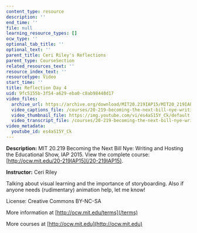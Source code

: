 ```yaml
---
content_type: resource
description: ''
end_time: ''
file: null
learning_resource_types: []
ocw_type: ''
optional_tab_title: ''
optional_text: ''
parent_title: Ceri Riley's Reflections
parent_type: CourseSection
related_resources_text: ''
resource_index_text: ''
resourcetype: Video
start_time: ''
title: Reflection Day 4
uid: 9fc5155b-3f54-a629-eba0-c8ab98448d17
video_files:
  archive_url: https://archive.org/download/MIT20.219IAP15/MIT20_219IAP15_CR_D04_Reflections_360p.mp4
  video_captions_file: /courses/20-219-becoming-the-next-bill-nye-writing-and-hosting-the-educational-show-january-iap-2015/190422eee07f529888f94144554e75c0_es4aS15Y_Ck.vtt
  video_thumbnail_file: https://img.youtube.com/vi/es4aS15Y_Ck/default.jpg
  video_transcript_file: /courses/20-219-becoming-the-next-bill-nye-writing-and-hosting-the-educational-show-january-iap-2015/17ee07036a2b801dc4f94d7ba8aab411_es4aS15Y_Ck.pdf
video_metadata:
  youtube_id: es4aS15Y_Ck
---
```


**Description:** MIT 20.219 Becoming the Next Bill Nye: Writing and Hosting the Educational Show, IAP 2015. View the complete course: [http://ocw.mit.edu/20-219IAP15](/20-219IAP15).

**Instructor:** Ceri Riley

Talking about visual learning and the importance of storyboarding. Also if anyone needs (rudimentary) animation help, let me know!

License: Creative Commons BY-NC-SA

More information at [http://ocw.mit.edu/terms](/terms)

More courses at [http://ocw.mit.edu](http://ocw.mit.edu)

